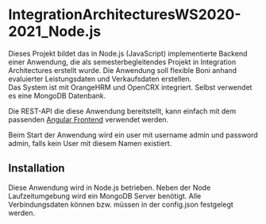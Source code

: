 #  IntegrationArchitecturesWS2020-2021_Node.js

Dieses Projekt bildet das in Node.js (JavaScript) implementierte Backend einer
Anwendung, die als semesterbegleitendes Projekt in Integration Architectures erstellt
wurde. Die Anwendung soll flexible Boni anhand evaluierter Leistungsdaten und Verkaufsdaten
erstellen.  
Das System ist mit OrangeHRM und OpenCRX integriert. Selbst verwendet es eine MongoDB
Datenbank.  

Die REST-API die diese Anwendung bereitstellt, kann einfach mit dem passenden [Angular Frontend](https://github.com/LUC4R4T0R/IntegrationArchitecturesWS2020-2021_Angular)
verwendet werden.

Beim Start der Anwendung wird ein user mit username admin und password admin, falls kein User mit diesem Namen existiert.

## Installation

Diese Anwendung wird in Node.js betrieben. Neben der Node Laufzeitumgebung wird ein
MongoDB Server benötigt. Alle Verbindungsdaten können bzw. müssen in der config.json
festgelegt werden.
